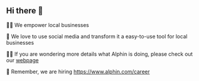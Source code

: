 ## Hi there 👋

🙋‍♀️ We empower local businesses

🌈 We love to use social media and transform it a easy-to-use tool for local businesses

👩‍💻 If you are wondering more details what Alphin is doing, please check out our [webpage](https://www.alphin.com/)

🧙 Remember, we are hiring https://www.alphin.com/career
